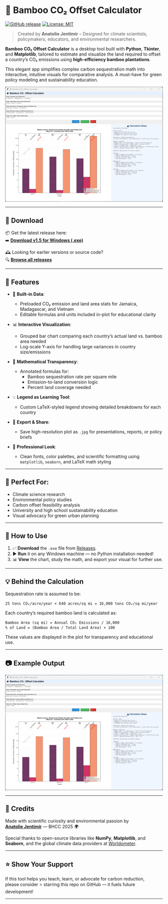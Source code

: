 # 🎍 Bamboo CO₂ Offset Calculator

[![GitHub release](https://img.shields.io/github/v/release/jentimanatol/BambooCO2OffsetCalculator)](https://github.com/jentimanatol/BambooCO2OffsetCalculator/releases)
[![License: MIT](https://img.shields.io/badge/License-MIT-blue.svg)](LICENSE)

> Created by **Anatolie Jentimir** – Designed for climate scientists, policymakers, educators, and environmental researchers.

**Bamboo CO₂ Offset Calculator** is a desktop tool built with **Python**, **Tkinter**, and **Matplotlib**, tailored to estimate and visualize the land required to offset a country’s CO₂ emissions using **high-efficiency bamboo plantations**.

This elegant app simplifies complex carbon sequestration math into interactive, intuitive visuals for comparative analysis. A must-have for green policy modeling and sustainability education.

![Screenshot](screenshots/Screenshot.png)

---

## 🔽 Download

📦 Get the latest release here:  
➡️ **[Download v1.5 for Windows (.exe)](https://github.com/jentimanatol/BambooCO2OffsetCalculator/releases/download/v1.5/BambooCO2OffsetCalculator.exe)**

🕰️ Looking for earlier versions or source code?  
🔍 **[Browse all releases](https://github.com/jentimanatol/BambooCO2OffsetCalculator/releases)**

---

## 🌱 Features

- 📍 **Built-in Data**:
  - Preloaded CO₂ emission and land area stats for Jamaica, Madagascar, and Vietnam
  - Editable formulas and units included in-plot for educational clarity

- 📊 **Interactive Visualization**:
  - Grouped bar chart comparing each country’s actual land vs. bamboo area needed
  - Log-scale Y-axis for handling large variances in country size/emissions

- 🧮 **Mathematical Transparency**:
  - Annotated formulas for:
    - Bamboo sequestration rate per square mile
    - Emission-to-land conversion logic
    - Percent land coverage needed

- 💡 **Legend as Learning Tool**:
  - Custom LaTeX-styled legend showing detailed breakdowns for each country

- 💾 **Export & Share**:
  - Save high-resolution plot as `.jpg` for presentations, reports, or policy briefs

- 🎨 **Professional Look**:
  - Clean fonts, color palettes, and scientific formatting using `matplotlib`, `seaborn`, and LaTeX math styling

---

## 🧪 Perfect For:

- Climate science research
- Environmental policy studies
- Carbon offset feasibility analysis
- University and high school sustainability education
- Visual advocacy for green urban planning

---

## 🚀 How to Use

1. ✅ **Download** the `.exe` file from [Releases](https://github.com/jentimanatol/BambooCO2OffsetCalculator/releases).
2. ▶️ **Run** it on any Windows machine — no Python installation needed!
3. 📊 **View** the chart, study the math, and export your visual for further use.

---

## 💡 Behind the Calculation

Sequestration rate is assumed to be:

```
25 tons CO₂/acre/year × 640 acres/sq mi = 16,000 tons CO₂/sq mi/year
```

Each country’s required bamboo land is calculated as:

```
Bamboo Area (sq mi) = Annual CO₂ Emissions / 16,000
% of Land = (Bamboo Area / Total Land Area) × 100
```

These values are displayed in the plot for transparency and educational use.

---

## 📷 Example Output

![App Screenshot](screenshots/Screenshot.png)

---

## 🙌 Credits

Made with scientific curiosity and environmental passion by  
**[Anatolie Jentimir](https://github.com/jentimanatol)** — BHCC 2025 🌍

Special thanks to open-source libraries like **NumPy**, **Matplotlib**, and **Seaborn**, and the global climate data providers at [Worldometer](https://www.worldometers.info/co2-emissions/).

---

## ⭐ Show Your Support

If this tool helps you teach, learn, or advocate for carbon reduction,  
please consider ⭐ starring this repo on GitHub — it fuels future development!

---